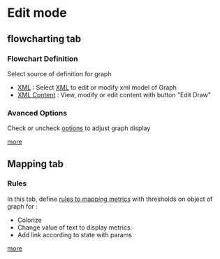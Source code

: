 # Edit mode
## flowcharting tab

### Flowchart Definition

Select source of definition for graph
  * [XML](./DEFINITION_XML.md) : Select [XML](./DEFINITION_XML.md) to edit or modify xml model of Graph 
  * [XML Content](./DEFINITION_XML.md) : View, modify or edit content with button "Edit Draw"

### Avanced Options

Check or uncheck [options](./ADVANCED_XML.md) to adjust graph display

[more](./ADVANCED_XML.md)

## Mapping tab

### Rules
In this tab, define [rules to mapping metrics](./MAPPING.md) with thresholds on object of graph for :
  * Colorize
  * Change value of text to display metrics.
  * Add link according to state with params

[more](./MAPPING.md)